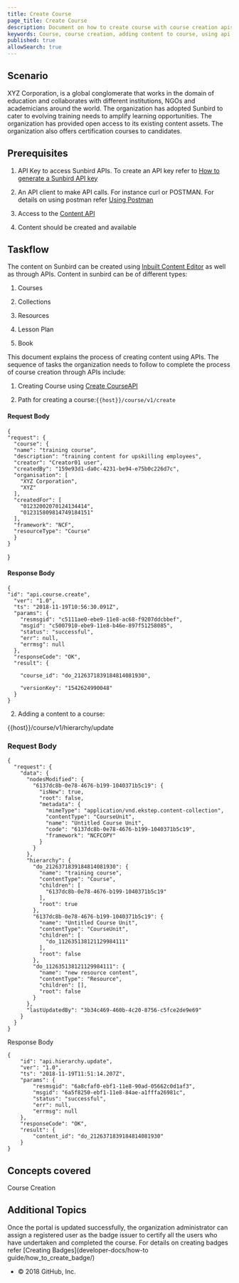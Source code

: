 ```yaml
---
title: Create Course	
page_title: Create Course
description: Document on how to create course with course creation apis
keywords: Course, course creation, adding content to course, using api to create course
published: true
allowSearch: true
---
```


## Scenario

XYZ Corporation, is a global conglomerate that works in the domain of education and collaborates with different institutions, NGOs and academicians around the world. The organization has adopted Sunbird to cater to evolving training needs to amplify learning opportunities. The organization has provided open access to its existing content assets. The organization also offers certification courses to candidates. 

## Prerequisites

1. API Key to access Sunbird APIs. To create an API key refer to [How to generate a Sunbird API key](developer-doc/how-to-guide/generate_apikey)

2. An API client to make API calls. For instance curl or POSTMAN. For details on using postman refer [Using Postman](http://www.sunbird.org/apis/framework/#tag/usingpostman)

3. Access to the [Content API](http://docs.sunbird.org/latest/apis/content/)

4. Content should be created and available 

## Taskflow

The content on Sunbird can be created using [Inbuilt Content Editor](http://docs.sunbird.org/latest/features-documentation/contenteditor/) as well as through APIs. Content in sunbird can be of different types:

1. Courses

2. Collections

3. Resources

4. Lesson Plan

5. Book

This document explains the process of creating content using APIs. The sequence of tasks the organization needs to follow to complete the process of course creation through APIs include:

1. Creating Course using [Create Course](http://docs.sunbird.org/latest/apis/content/#operation/Create%20Content)[API](http://docs.sunbird.org/latest/apis/content/#operation/Create%20Content)

2. Path for creating a course:```{{host}}/course/v1/create```

#### Request Body
  
    {
    "request": {
      "course": {
      "name": "training course",
      "description": "training content for upskilling employees",
      "creator": "Creator01 user",
      "createdBy": "159e93d1-da0c-4231-be94-e75b0c226d7c",
      "organisation": [
        "XYZ Corporation",
        "XYZ"
      ],
      "createdFor": [
        "01232002070124134414",
        "012315809814749184151"
      ],
      "framework": "NCF",
      "resourceType": "Course"
      }
    }
  }

#### Response Body
```
{
"id": "api.course.create",
  "ver": "1.0",
  "ts": "2018-11-19T10:56:30.091Z",
  "params": {
    "resmsgid": "c5111ae0-ebe9-11e8-ac68-f9207ddcbbef",
    "msgid": "c5007910-ebe9-11e8-b46e-897f51258085",
    "status": "successful",
    "err": null,
    "errmsg": null
  },
  "responseCode": "OK",
  "result": {

    "course_id": "do_2126371839184814081930",

    "versionKey": "1542624990048"
  }
}
```

2. Adding a content to a course: 

{{host}}/course/v1/hierarchy/update

### Request Body
```
{
  "request": {
    "data": {
      "nodesModified": {
        "6137dc8b-0e78-4676-b199-1040371b5c19": {
          "isNew": true,
          "root": false,
          "metadata": {
            "mimeType": "application/vnd.ekstep.content-collection",
            "contentType": "CourseUnit",
            "name": "Untitled Course Unit",
            "code": "6137dc8b-0e78-4676-b199-1040371b5c19",
            "framework": "NCFCOPY"
          }
        }
      },
      "hierarchy": {
        "do_2126371839184814081930": {
          "name": "training course",
          "contentType": "Course",
          "children": [
            "6137dc8b-0e78-4676-b199-1040371b5c19"
          ],
          "root": true
        },
        "6137dc8b-0e78-4676-b199-1040371b5c19": {
          "name": "Untitled Course Unit",
          "contentType": "CourseUnit",
          "children": [
            "do_112635138121129984111"
          ],
          "root": false
        },
        "do_112635138121129984111": {
          "name": "new resource content",
          "contentType": "Resource",
          "children": [],
          "root": false
        }
      },
      "lastUpdatedBy": "3b34c469-460b-4c20-8756-c5fce2de9e69"
    }
  }
}
```

Response Body
```
{
    "id": "api.hierarchy.update",
    "ver": "1.0",
    "ts": "2018-11-19T11:51:14.207Z",
    "params": {
        "resmsgid": "6a8cfaf0-ebf1-11e8-90ad-05662c0d1af3",
        "msgid": "6a5f8250-ebf1-11e8-84ae-a1fffa26981c",
        "status": "successful",
        "err": null,
        "errmsg": null
    },
    "responseCode": "OK",
    "result": {
        "content_id": "do_2126371839184814081930"
    }
}
```


## Concepts covered

Course Creation

## Additional Topics

Once the portal is updated successfully, the organization administrator can assign a registered user as the badge issuer to certify all the users who have undertaken and completed the course. For details on creating badges refer [Creating Badges](developer-docs/how-to guide/how_to_create_badge/)

* © 2018 GitHub, Inc.

